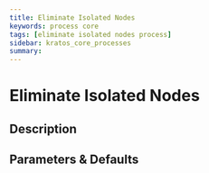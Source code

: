 ```yaml
---
title: Eliminate Isolated Nodes
keywords: process core
tags: [eliminate isolated nodes process]
sidebar: kratos_core_processes
summary: 
---
```


# Eliminate Isolated Nodes

## Description

## Parameters & Defaults